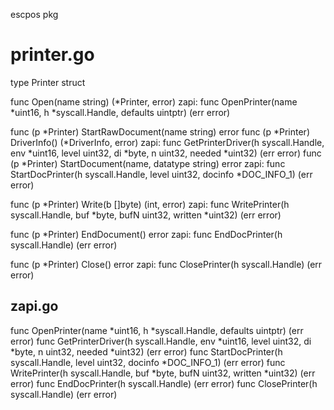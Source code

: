 escpos pkg

# printer.go
type Printer struct 

func Open(name string) (*Printer, error) 
    zapi: func OpenPrinter(name *uint16, h *syscall.Handle, defaults uintptr) (err error) 

func (p *Printer) StartRawDocument(name string) error 
    func (p *Printer) DriverInfo() (*DriverInfo, error) 
        zapi: func GetPrinterDriver(h syscall.Handle, env *uint16, level uint32, di *byte, n uint32, needed *uint32) (err error) 
            func (p *Printer) StartDocument(name, datatype string) error 
                zapi: func StartDocPrinter(h syscall.Handle, level uint32, docinfo *DOC_INFO_1) (err error) 

func (p *Printer) Write(b []byte) (int, error) 
    zapi: func WritePrinter(h syscall.Handle, buf *byte, bufN uint32, written *uint32) (err error) 

func (p *Printer) EndDocument() error 
    zapi: func EndDocPrinter(h syscall.Handle) (err error) 

func (p *Printer) Close() error 
    zapi: func ClosePrinter(h syscall.Handle) (err error) 


## zapi.go
func OpenPrinter(name *uint16, h *syscall.Handle, defaults uintptr) (err error) 
func GetPrinterDriver(h syscall.Handle, env *uint16, level uint32, di *byte, n uint32, needed *uint32) (err error) 
func StartDocPrinter(h syscall.Handle, level uint32, docinfo *DOC_INFO_1) (err error) 
func WritePrinter(h syscall.Handle, buf *byte, bufN uint32, written *uint32) (err error) 
func EndDocPrinter(h syscall.Handle) (err error) 
func ClosePrinter(h syscall.Handle) (err error) 
